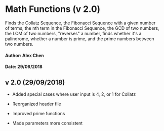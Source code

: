 # Math Functions (v 2.0)
Finds the Collatz Sequence, the Fibonacci Sequence with a given number of terms, the nth term in the Fibonacci Sequence, the GCD of two numbers, the LCM of two numbers, "reverses" a number, finds whether it's a palindrome, whether a number is prime, and the prime numbers between two numbers.

#### Author: Alex Chen

#### Date: 29/09/2018

## v 2.0 (29/09/2018)

* Added special cases where user input is 4, 2, or 1 for Collatz

* Reorganized header file

* Improved prime functions

* Made parameters more consistent
